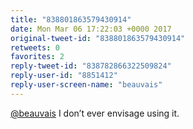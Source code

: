 ```yaml
---
title: "838801863579430914"
date: Mon Mar 06 17:22:03 +0000 2017
original-tweet-id: "838801863579430914"
retweets: 0
favorites: 2
reply-tweet-id: "838782866322509824"
reply-user-id: "8851412"
reply-user-screen-name: "beauvais"
---
```

<a href="https://twitter.com/beauvais">@beauvais</a> I don’t ever envisage using it.
